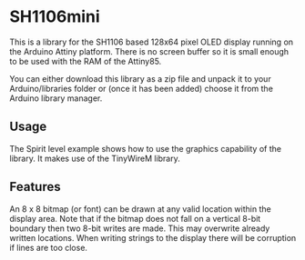 # SH1106mini

This is a library for the SH1106 based 128x64 pixel OLED display running on the Arduino Attiny platform. There is no screen buffer
so it is small enough to be used with the RAM of the Attiny85.

You can either download this library as a zip file and unpack it to your Arduino/libraries folder or (once it has been added) 
choose it from the Arduino library manager.

## Usage

The Spirit level example shows how to use the graphics capability of the library. It makes use of the TinyWireM library.

## Features

An 8 x 8 bitmap (or font) can be drawn at any valid location within the display area. Note that if the bitmap does not fall on a 
vertical 8-bit boundary then two 8-bit writes are made. This may overwrite already written locations. 
When writing strings to the display there will be corruption if lines are too close.

